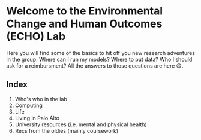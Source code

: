 # Welcome to the Environmental Change and Human Outcomes (ECHO) Lab

Here you will find some of the basics to hit off you new research adventures in
the group. Where can I run my models? Where to put data? Who I should ask for a
reimbursment? All the answers to those questions are here 😄. 

## Index
 1. Who's who in the lab
 2. Computing
 3. Life
 4. Living in Palo Alto 
 5. University resources (i.e. mental and physical health)
 6. Recs from the oldies (mainly coursework)
